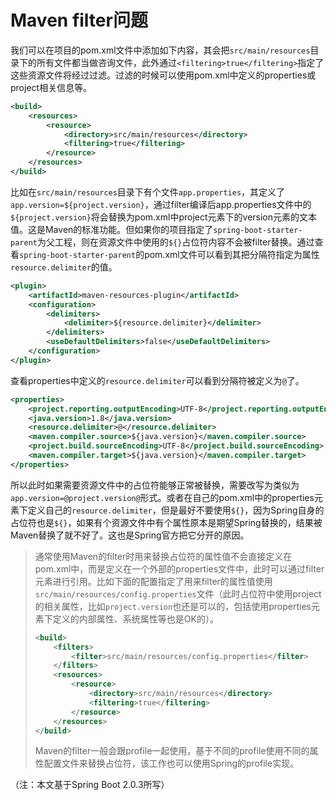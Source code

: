 # Maven filter问题

我们可以在项目的pom.xml文件中添加如下内容，其会把`src/main/resources`目录下的所有文件都当做咨询文件，此外通过`<filtering>true</filtering>`指定了这些资源文件将经过过滤。过滤的时候可以使用pom.xml中定义的properties或project相关信息等。

```xml
<build>
    <resources>
        <resource>
            <directory>src/main/resources</directory>
            <filtering>true</filtering>
        </resource>
    </resources>
</build>
```

比如在`src/main/resources`目录下有个文件`app.properties`，其定义了`app.version=${project.version}`，通过filter编译后app.properties文件中的`${project.version}`将会替换为pom.xml中project元素下的version元素的文本值。这是Maven的标准功能。但如果你的项目指定了`spring-boot-starter-parent`为父工程，则在资源文件中使用的`${}`占位符内容不会被filter替换。通过查看`spring-boot-starter-parent`的pom.xml文件可以看到其把分隔符指定为属性`resource.delimiter`的值。

```xml
<plugin>
    <artifactId>maven-resources-plugin</artifactId>
    <configuration>
        <delimiters>
            <delimiter>${resource.delimiter}</delimiter>
        </delimiters>
        <useDefaultDelimiters>false</useDefaultDelimiters>
    </configuration>
</plugin>
```

查看properties中定义的`resource.delimiter`可以看到分隔符被定义为`@`了。

```xml
<properties>
    <project.reporting.outputEncoding>UTF-8</project.reporting.outputEncoding>
    <java.version>1.8</java.version>
    <resource.delimiter>@</resource.delimiter>
    <maven.compiler.source>${java.version}</maven.compiler.source>
    <project.build.sourceEncoding>UTF-8</project.build.sourceEncoding>
    <maven.compiler.target>${java.version}</maven.compiler.target>
</properties>
```

所以此时如果需要资源文件中的占位符能够正常被替换，需要改写为类似为`app.version=@project.version@`形式。或者在自己的pom.xml中的properties元素下定义自己的`resource.delimiter`，但是最好不要使用`${}`，因为Spring自身的占位符也是`${}`，如果有个资源文件中有个属性原本是期望Spring替换的，结果被Maven替换了就不好了。这也是Spring官方把它分开的原因。

> 通常使用Maven的filter时用来替换占位符的属性值不会直接定义在pom.xml中，而是定义在一个外部的properties文件中，此时可以通过filter元素进行引用。比如下面的配置指定了用来filter的属性值使用`src/main/resources/config.properties`文件（此时占位符中使用project的相关属性，比如`project.version`也还是可以的，包括使用properties元素下定义的内部属性、系统属性等也是OK的）。
> 
> ```xml
> <build>
>     <filters>
>         <filter>src/main/resources/config.properties</filter>
>     </filters>
>     <resources>
>         <resource>
>             <directory>src/main/resources</directory>
>             <filtering>true</filtering>
>         </resource>
>     </resources>
> </build>    
> ```
> 
> Maven的filter一般会跟profile一起使用，基于不同的profile使用不同的属性配置文件来替换占位符，该工作也可以使用Spring的profile实现。

（注：本文基于Spring Boot 2.0.3所写）
